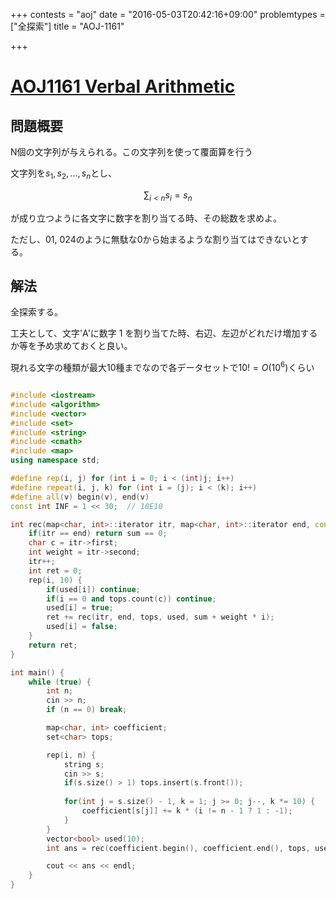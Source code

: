 +++
contests = "aoj"
date = "2016-05-03T20:42:16+09:00"
problemtypes = ["全探索"]
title = "AOJ-1161"

+++

# [AOJ1161 Verbal Arithmetic](http://judge.u-aizu.ac.jp/onlinejudge/description.jsp?id=1161&lang=jp)

<!--more-->

## 問題概要

N個の文字列が与えられる。この文字列を使って覆面算を行う

文字列を$s_1,s_2,...,s_n$とし、

$$\sum_{i<n}{s_i} = s_n$$

が成り立つように各文字に数字を割り当てる時、その総数を求めよ。

ただし、01, 024のように無駄な0から始まるような割り当てはできないとする。

## 解法

全探索する。

工夫として、文字'A'に数字 1 を割り当てた時、右辺、左辺がどれだけ増加するか等を予め求めておくと良い。

現れる文字の種類が最大10種までなので各データセットで$10! = O(10^6)$くらい

~~~cpp

#include <iostream>
#include <algorithm>
#include <vector>
#include <set>
#include <string>
#include <cmath>
#include <map>
using namespace std;

#define rep(i, j) for (int i = 0; i < (int)j; i++)
#define repeat(i, j, k) for (int i = (j); i < (k); i++)
#define all(v) begin(v), end(v)
const int INF = 1 << 30;  // 10E10

int rec(map<char, int>::iterator itr, map<char, int>::iterator end, const set<char> &tops, vector<bool> &used, int sum) {
    if(itr == end) return sum == 0;
    char c = itr->first;
    int weight = itr->second;
    itr++;
    int ret = 0;
    rep(i, 10) {
        if(used[i]) continue;
        if(i == 0 and tops.count(c)) continue;
        used[i] = true;
        ret += rec(itr, end, tops, used, sum + weight * i);        
        used[i] = false;
    }
    return ret;
}

int main() {
    while (true) {
        int n;
        cin >> n;
        if (n == 0) break;

        map<char, int> coefficient;
        set<char> tops;

        rep(i, n) {
            string s;
            cin >> s;
            if(s.size() > 1) tops.insert(s.front());
            
            for(int j = s.size() - 1, k = 1; j >= 0; j--, k *= 10) {
                coefficient[s[j]] += k * (i != n - 1 ? 1 : -1);
            }
        }
        vector<bool> used(10);
        int ans = rec(coefficient.begin(), coefficient.end(), tops, used, 0);

        cout << ans << endl;
    }
}
~~~